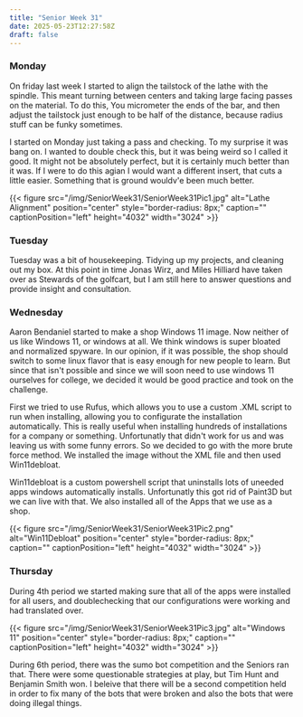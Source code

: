 ```yaml
---
title: "Senior Week 31"
date: 2025-05-23T12:27:58Z
draft: false
---
```


### Monday 

On friday last week I started to align the tailstock of the lathe with the spindle. This meant turning between centers and taking large facing passes on the material. To do this, You micrometer the ends of the bar, and then adjust the tailstock just enough to be half of the distance, because radius stuff can be funky sometimes. 

I started on Monday just taking a pass and checking. To my surprise it was bang on. I wanted to double check this, but it was being weird so I called it good. It might not be absolutely perfect, but it is certainly much better than it was. If I were to do this agian I would want a different insert, that cuts a little easier. Something that is ground wouldv'e been much better. 

{{< figure src="/img/SeniorWeek31/SeniorWeek31Pic1.jpg" alt="Lathe Alignment" position="center" style="border-radius: 8px;" caption="" captionPosition="left" height="4032" width="3024" >}}


### Tuesday

Tuesday was a bit of housekeeping. Tidying up my projects, and cleaning out my box. At this point in time Jonas Wirz, and Miles Hilliard have taken over as Stewards of the golfcart, but I am still here to answer questions and provide insight and consultation. 

### Wednesday 

Aaron Bendaniel started to make a shop Windows 11 image. Now neither of us like Windows 11, or windows at all. We think windows is super bloated and normalized spyware. In our opinion, if it was possible, the shop should switch to some linux flavor that is easy enough for new people to learn. But since that isn't possible and since we will soon need to use windows 11 ourselves for college, we decided it would be good practice and took on the challenge. 

First we tried to use Rufus, which allows you to use a custom .XML script to run when installing, allowing you to configurate the installation automatically. This is really useful when installing hundreds of installations for a company or something. Unfortunatly that didn't work for us and was leaving us with some funny errors. So we decided to go with the more brute force method. We installed the image without the XML file and then used Win11debloat. 

Win11debloat is a custom powershell script that uninstalls lots of uneeded apps windows automatically installs. Unfortunatly this got rid of Paint3D but we can live with that. We also installed all of the Apps that we use as a shop. 

{{< figure src="/img/SeniorWeek31/SeniorWeek31Pic2.png" alt="Win11Debloat" position="center" style="border-radius: 8px;" caption="" captionPosition="left" height="4032" width="3024" >}}


### Thursday

During 4th period we started making sure that all of the apps were installed for all users, and doublechecking that our configurations were working and had translated over. 

{{< figure src="/img/SeniorWeek31/SeniorWeek31Pic3.jpg" alt="Windows 11" position="center" style="border-radius: 8px;" caption="" captionPosition="left" height="4032" width="3024" >}}



During 6th period, there was the sumo bot competition and the Seniors ran that. There were some questionable strategies at play, but Tim Hunt and Benjamin Smith won. I beleive that there will be a second competition held in order to fix many of the bots that were broken and also the bots that were doing illegal things. 